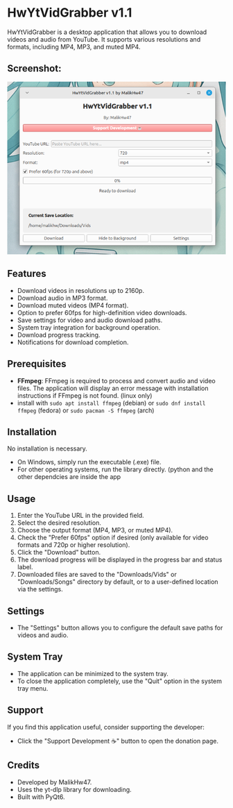 #   HwYtVidGrabber v1.1

HwYtVidGrabber is a desktop application that allows you to download videos and audio from YouTube. It supports various resolutions and formats, including MP4, MP3, and muted MP4.

## Screenshot:

![lol.png](screenshots/lol.png)

##   Features

* Download videos in resolutions up to 2160p.
* Download audio in MP3 format.
* Download muted videos (MP4 format).
* Option to prefer 60fps for high-definition video downloads.
* Save settings for video and audio download paths.
* System tray integration for background operation.
* Download progress tracking.
* Notifications for download completion.

##   Prerequisites

* **FFmpeg**: FFmpeg is required to process and convert audio and video files. The application will display an error message with installation instructions if FFmpeg is not found. (linux only)
* install with `sudo apt install ffmpeg` (debian) or `sudo dnf install ffmpeg` (fedora) or `sudo pacman -S ffmpeg` (arch)

##   Installation

No installation is necessary.

* On Windows, simply run the executable (.exe) file.
* For other operating systems, run the library directly. (python and the other dependcies are inside the app

##   Usage

1.  Enter the YouTube URL in the provided field.
2.  Select the desired resolution.
3.  Choose the output format (MP4, MP3, or muted MP4).
4.  Check the "Prefer 60fps" option if desired (only available for video formats and 720p or higher resolution).
5.  Click the "Download" button.
6.  The download progress will be displayed in the progress bar and status label.
7.  Downloaded files are saved to the "Downloads/Vids" or "Downloads/Songs" directory by default, or to a user-defined location via the settings.

##   Settings

* The "Settings" button allows you to configure the default save paths for videos and audio.

##   System Tray

* The application can be minimized to the system tray.
* To close the application completely, use the "Quit" option in the system tray menu.

##   Support

If you find this application useful, consider supporting the developer:

* Click the "Support Development ☕" button to open the donation page.

##   Credits

* Developed by MalikHw47.
* Uses the yt-dlp library for downloading.
* Built with PyQt6.
